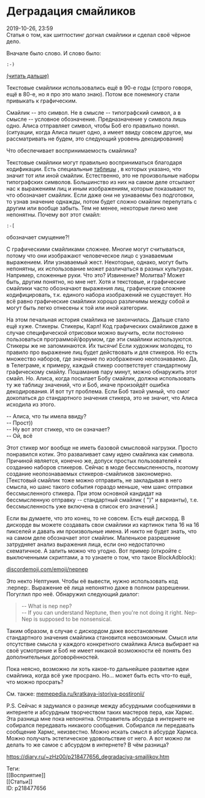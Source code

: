 Деградация смайликов
=====================

   
 2019-10-26, 23:59   
  Статья о том, как шитпостинг догнал смайлики и сделал своё чёрное дело.   
   
 Вначале было слово. И слово было: 
```
:-)
```
   
   
  [(читать дальше)](https://zHz00.diary.ru/p218477656.htm?index=1#linkmore218477656m1)      
   
 Текстовые смайлики использовались ещё в 90-е годы (строго говоря, ещё в 80-е, но я про это мало знаю). Потом все понемногу стали привыкать к графическим.   
   
 Смайлик -- это символ. Не в смысле -- типографский символ, а в смысле -- условное обозначение. Предназначение у символа лишь одно. Алиса отправляет символ, чтобы Боб его правильно понял. (ситуации, когда Алиса пишет одно, а имеет ввиду совсем другое, мы рассматривать не будем, это следующий уровень декодирования)   
   
 Что обеспечивает воспринимаемость смайлика?   
   
 Текстовые смайлики могут правильно восприниматься благодаря кодификации. Есть специальные  [таблицы](https://ru.wikipedia.org/wiki/%D0%AD%D0%BC%D0%BE%D1%82%D0%B8%D0%BA%D0%BE%D0%BD)  , в которых указано, что значит тот или иной смайлик. Естественно, это не произвольные наборы типографских символов. Большинство из них на самом деле отсылают нас к выражениям лиц и иным изображениям, которые показывают то, что обозначает смайлик. Если даже они не узнаваемы без подготовки, то узнав значение однажды, потом будет сложно смайлик перепутать с другим или вообще забыть. Тем не менее, некоторые лично мне непонятны. Почему вот этот смайл: 
```
:-[
```
 обозначает смущение?!   
   
 С графическими смайликами сложнее. Многие могут считываться, потому что они изображают человеческое лицо с узнаваемым выражением. Или узнаваемый жест. Некоторые, однако, могут быть непонятны, их использование может различаться в разных культурах. Например, сложенные руки. Что это? Извинение? Молитва? Может быть, другим понятно, но мне нет. Хотя и текстовые, и графические смайлики часто обозначают выражения лиц, графические сложнее кодифицировать, т.к. единого набора изображений не существует. Но всё равно графические смайлики хорошо различимы между собой и могут быть легко отнесены к той или иной категории.   
   
 На этом печальная история смайлика не закончилась. Дальше стало ещё хуже. Стикеры. Стикеры, Карл! Код графических смайликов даже в случае специфической отрисовки можно выучить, если постоянно пользоваться программой/форумом, где эти смайлики используются. Стикеры же не запоминаются. Их тысячи! Если художник молодец, то правило про выражение лиц будет действовать и для стикеров. Но есть множество наборов, где значение по изображению неопознаваемо. Да, в Телеграме, к примеру, каждый стикер соответствует стандартному графическому смайлу. Пошаманив пару минут, можно обнаружить этот смайл. Но. Алиса, когда посылает Бобу смайлик, должна использовать ту же таблицу значений, что и Боб, иначе произойдёт ошибка декодирования. И вот тут проблема. Если Боб такой умный, что смог докопаться до стандартного значения стикера, это не значит, что Алиса исходила из этого.   
   
 -- Алиса, что ты имела ввиду?   
 -- Прост))   
 -- Ну вот этот стикер, что он означает?   
 -- Ой, всё   
   
 Этот стикер мог вообще не иметь базовой смысловой нагрузки. Просто понравился котик. Это разваливает саму идею смайлика как символа. Причиной является, конечно же, допуск простых пользователей к созданию наборов стикеров. Сейчас в моде бессмысленность, поэтому создание неопознаваемых стикеров-смайликов закономерно.  [Текстовый смайлик тоже можно отправить, не закладывая в него смысла, но шанс такого события гораздо меньше, чем шанс отправки бессмысленного стикера. При этом основной кандидат на бессмысленную отправку -- стандартный смайлик ( ")" и варианты), т.е. бессмысленность уже включена в список его значений.]    
   
 Если вы думаете, что это конец, то не совсем. Есть ещё дискорд. В дискорде вы можете создавать свои смайлики из картинок типа 16 на 16 пикселей и давать им произвольные имена. И никто не будет знать, что на самом деле обозначает этот смайлик. Маленькое разрешение затрудняет анализ выражения лица, если оно недостаточно схематичное. А залить можно что угодно. Вот пример (откройте с выключенными скриптами, а то узнаете о том, что такое BlockAdblock):   
   
  [discordemoji.com/emoji/nepnep](https://discordemoji.com/emoji/nepnep)    
   
 Это некто Нептуния. Чтобы её вывести, нужно использовать код :nepnep:. Выражение её лица непонятно даже в полном разрешении. Погуглил про неё. Обнаружил следующий диалог:   
   
 
>  -- What is nep nep?   
>  -- If you can understand Neptune, then you're not doing it right. Nep-Nep is supposed to be nonsensical. 

   
   
 Таким образом, в случае с дискордом даже восстановление стандартного значения смайлика становится невозможным. Смысл или отсутствие смысла у каждого конкретного смайлика Алиса выбирает на своё усмотрение и Боб не имеет никакой возможности её понять без дополнительных договорённостей.   
   
 Пока неясно, возможно ли хоть какое-то дальнейшее развитие идеи смайлика, когда всё уже просрано. Но... может быть есть что-то ещё, что можно просрать?   
   
 См. также:  [memepedia.ru/kratkaya-istoriya-postironii/](https://memepedia.ru/kratkaya-istoriya-postironii/)    
   
  P.S. Сейчас я задумался о разнице между абсурдными сообщениями в интернете и абсурдным творчеством таких мастеров пера, как Хармс. Эта разница мне пока непонятна. Отправитель абсурда в интернете не собирался передавать никакого сообщения. Собирался ли передавать сообщение Хармс, неизвестно. Можно искать смысл в абсурде Хармса. Можно получать эстетическое удовольствие от него. А вот можно ли делать то же самое с абсурдом в интернете? В чём разница?      
    
 <https://diary.ru/~zHz00/p218477656_degradaciya-smajlikov.htm>   
   
 Теги:   
 [[Восприятие]]   
 [[Статьи]]   
 ID: p218477656